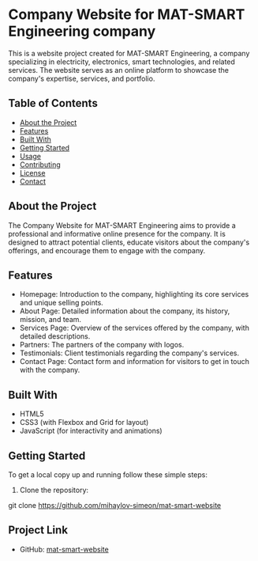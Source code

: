 # Company Website for MAT-SMART Engineering company

This is a website project created for MAT-SMART Engineering, a company specializing in electricity, electronics, smart technologies, and related services. The website serves as an online platform to showcase the company's expertise, services, and portfolio.

## Table of Contents
- [About the Project](#about-the-project)
- [Features](#features)
- [Built With](#built-with)
- [Getting Started](#getting-started)
- [Usage](#usage)
- [Contributing](#contributing)
- [License](#license)
- [Contact](#contact)

## About the Project

The Company Website for MAT-SMART Engineering aims to provide a professional and informative online presence for the company. It is designed to attract potential clients, educate visitors about the company's offerings, and encourage them to engage with the company.

## Features

- Homepage: Introduction to the company, highlighting its core services and unique selling points.
- About Page: Detailed information about the company, its history, mission, and team.
- Services Page: Overview of the services offered by the company, with detailed descriptions.
- Partners: The partners of the company with logos.
- Testimonials: Client testimonials regarding the company's services.
- Contact Page: Contact form and information for visitors to get in touch with the company.

## Built With

- HTML5
- CSS3 (with Flexbox and Grid for layout)
- JavaScript (for interactivity and animations)

## Getting Started

To get a local copy up and running follow these simple steps:

1. Clone the repository:

git clone https://github.com/mihaylov-simeon/mat-smart-website

## Project Link

- GitHub: [mat-smart-website](https://github.com/mihaylov-simeon/mat-smart-website)
